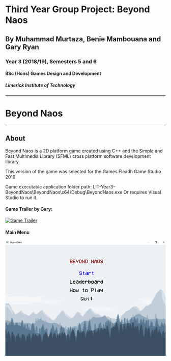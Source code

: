 
# Third Year Group Project: Beyond Naos
## By Muhammad Murtaza, Benie Mambouana and Gary Ryan
### Year 3 (2018/19), Semesters 5 and 6
#### BSc (Hons) Games Design and Development
##### Limerick Institute of Technology

---

# Beyond Naos

---

## About

Beyond Naos is a 2D platform game created using C++ and the Simple and Fast Multimedia Library (SFML) cross platform software development library.

This version of the game was selected for the Games Fleadh Game Studio 2019.

Game executable application folder path: LIT-Year3-BeyondNaos\BeyondNaos\x64\Debug\BeyondNaos.exe
Or requires Visual Studio to run it.

#### Game Trailer by Gary:
[![Game Trailer](https://i.ytimg.com/vi/i_zBdCzQmKE/1.jpg)](https://youtu.be/i_zBdCzQmKE "See video on YouTube")


#### Main Menu

![Main Menu](https://github.com/m-murtaza75/LIT-Year3-BeyondNaos/blob/main/Screenshots/MainMenu.png "Main Menu")